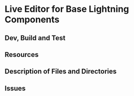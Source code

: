 # Live Editor for Base Lightning Components

## Dev, Build and Test


## Resources


## Description of Files and Directories


## Issues
